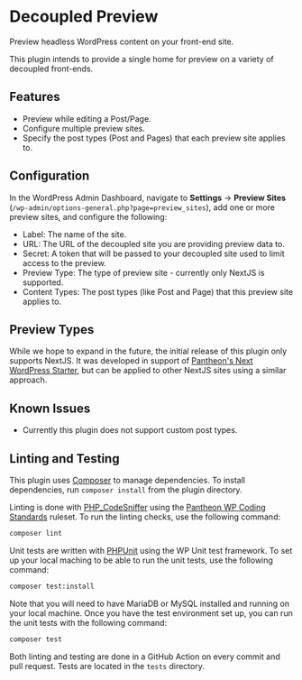 # Decoupled Preview

Preview headless WordPress content on your front-end site.

This plugin intends to provide a single home for preview on a variety
of decoupled front-ends.

## Features

- Preview while editing a Post/Page.
- Configure multiple preview sites.
- Specify the post types (Post and Pages) that each preview site applies to.

## Configuration

In the WordPress Admin Dashboard, navigate to **Settings** -> **Preview Sites** (`/wp-admin/options-general.php?page=preview_sites`), add
one or more preview sites, and configure the following:

- Label: The name of the site.
- URL: The URL of the decoupled site you are providing preview data to.
- Secret: A token that will be passed to your decoupled site used to
  limit access to the preview.
- Preview Type: The type of preview site - currently only NextJS is supported.
- Content Types: The post types (like Post and Page) that this preview site applies to.

## Preview Types

While we hope to expand in the future, the initial release of this plugin only
supports NextJS. It was developed in support of [Pantheon's Next WordPress Starter](https://github.com/pantheon-systems/next-wordpress-starter), but can be applied to other
NextJS sites using a similar approach.

## Known Issues

- Currently this plugin does not support custom post types.

## Linting and Testing

This plugin uses [Composer](https://getcomposer.org/) to manage dependencies. To install dependencies, run `composer install` from the plugin directory. 

Linting is done with [PHP_CodeSniffer](https://packagist.org/packages/squizlabs/php_codesniffer) using the [Pantheon WP Coding Standards](https://packagist.org/packages/pantheon-systems/pantheon-wp-coding-standards) ruleset. To run the linting checks, use the following command:

```bash
composer lint
```

Unit tests are written with [PHPUnit](https://packagist.org/packages/phpunit/phpunit) using the WP Unit test framework. To set up your local maching to be able to run the unit tests, use the following command:

```bash
composer test:install
```

Note that you will need to have MariaDB or MySQL installed and running on your local machine. Once you have the test environment set up, you can run the unit tests with the following command:

```bash
composer test
```

Both linting and testing are done in a GitHub Action on every commit and pull request. Tests are located in the `tests` directory.
